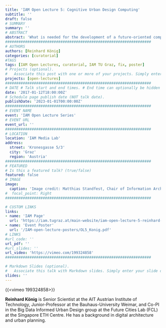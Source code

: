 ```yaml
---
title: 'IAM Open Lecture 5: Cognitive Urban Design Computing'
subtitle: ''
draft: false
# SUMMARY
summary: ''
# ABSTRACT 
abstract: 'What is needed for the development of a future-oriented computational design support is a productive combination of the excellence of human cognition, with the power of modern computing technology. We call this approach “cognitive design computing”. The computational part aims to mimic the way a designer’s brain works, through combining state-of-the-art optimization and machine learning approaches with available simulation methods. The cognition part respects the complex nature of design problems by the provision of models for human-computation interaction. Therefore, distributing the design problem between computer and designer.'
##################################################################
# AUTHORS 
authors: [Reinhard König]
categories: [curatorial]
#TAGS
tags: [IAM Open Lectures, curatorial, IAM TU Graz, fix, poster]
# Projects (optional).
#   Associate this post with one or more of your projects. Simply enter your project's folder or file name without extension. Otherwise, set `projects = []`.
projects: [open-lectures]
##################################################################
# DATE # Talk start and end times. # End time can optionally be hidden by prefixing the line with `#`.
date: '2017-01-12T18:00:00Z'
# Schedule page publish date (NOT talk date).
publishDate: '2023-01-01T00:00:00Z'
##################################################################
# EVENT NAME 
event: 'IAM Open Lecture Series'
# EVENT URL 
event_url: ''
##################################################################
# LOCATION 
location: 'IAM Media Lab'
address:
  street: 'Kronesgasse 5/3'
  city: 'Graz'
  region: 'Austria'
##################################################################
# FEATURED
# Is this a featured talk? (true/false)
featured: false
# IMAGE 
image:
  caption: 'Image credit: Matthias Standfest, Chair of Information Architecture ETHz'
#  focal_point: Right
##################################################################

# CUSTOM LINKS 
links:
- name: 'IAM Page'
  url: 'https://iam.tugraz.at/main-website/iam-open-lecture-5-reinhard-koenig-cognitive-urban-design-computing/'
- name: 'Event Poster'
  url: '/IAM-open-lecture-posters/OL5_Konig.pdf'
# LINKS 
#url_code: ''
url_pdf: ''
#url_slides: ''
url_video: 'https://vimeo.com/199324858'
##################################################################

# Markdown Slides (optional).
#   Associate this talk with Markdown slides. Simply enter your slide deck's filename without extension. Otherwise, set `slides = ""`.
slides: ''
---
```


{{<vimeo 199324858>}}

**Reinhard König** is Senior Scientist at the AIT Austrian Institute of Technology, Junior-Professor at the Bauhaus-University Weimar, and Co-PI in the Big Data Informed Urban Design group at the Future Cities Lab (FCL) at the Singapore ETH Centre. He has a background in digital architecture and urban planning.

<!--
IAM Open Lecture #5  
Reinhard König „Cognitive Urban Design Computing“  
18:30 Thursday 12 Jan 2017  
IAM Media Lab, Kronesgasse 5/3


Original post: https://iam.tugraz.at/2016/12/iam-open-lecture-5-reinhard-koenig/
Event poster https://iam.tugraz.at/wp-content/uploads/2016/12/ol5_RKonig.pdf
-->